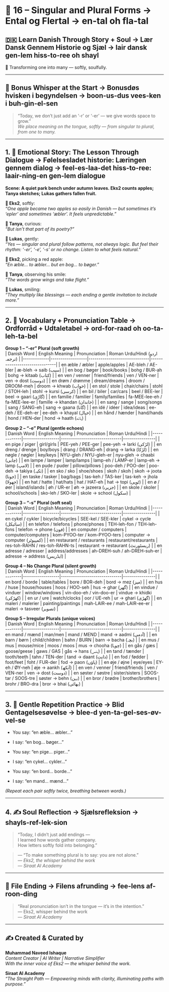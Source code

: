 # 🌟 16 – Singular and Plural Forms → Ental og Flertal → en-tal oh fla-tal  
## 🇩🇰 Learn Danish Through Story + Soul → Lær Dansk Gennem Historie og Sjæl → lair dansk gen-lem hiss-to-ree oh shayl  
🔁 Transforming one into many — softly, soulfully.

---

## 🌱 Bonus Whisper at the Start → Bonusdøs hvisken i begyndelsen → boon-us-dus vees-ken i buh-gin-el-sen  
> “Today, we don’t just add an ‘-r’ or ‘-er’ — we give words space to grow.”  
> _We place meaning on the tongue, softly — from singular to plural, from one to many._

---

## 1. 🧵 Emotional Story: The Lesson Through Dialogue → Følelsesladet historie: Læringen gennem dialog → feel-es-laa-det hiss-to-ree: laair-ning-en gen-lem dialogue

**Scene: A quiet park bench under autumn leaves. Eks2 counts apples; Tanya sketches; Lukas gathers fallen fruit.**

**👤 Eks2**, softly:  
*“One apple became two apples so easily in Danish — but sometimes it’s ‘epler’ and sometimes ‘æbler’. It feels unpredictable.”*

**🎨 Tanya**, curious:  
*“But isn’t that part of its poetry?”*

**💬 Lukas**, gently:  
*“Yes — singular and plural follow patterns, not always logic. But feel their rhythm: ‘-er’, ‘-e’, ‘-s’ or no change. Listen to what feels natural.”*

**👤 Eks2**, picking a red apple:  
*“En æble… to æbler… but en bog… to bøger.”*

**🎨 Tanya**, observing his smile:  
*“The words grow wings and take flight.”*

**💬 Lukas**, smiling:  
*“They multiply like blessings — each ending a gentle invitation to include more.”*

---

## 2. 📘 Vocabulary + Pronunciation Table → Ordforråd + Udtaletabel → ord-for-raad oh oo-ta-leh-ta-bel

**Group 1 – “-er” Plural (soft growth)**  
| Danish Word | English Meaning | Pronunciation | Roman Urdu/Hindi (اردو ترجمہ) |
|-------------|------------------|------------------------------|-------------------------------|
| en æble / æbler       | apple/apples     | AE-bleh / AE-bler          | æ-bleh → saib (سیب) |
| en bog / bøger        | book/books       | bohg / BUR-ah             | bohg → kitaab (کتاب) |
| en ven / venner       | friend/friends   | ven / VEN-ner             | ven → dost (دوست) |
| en drøm / drømme      | dream/dreams     | droom / DROOM-meh         | droom → khwab (خواب) |
| en stol / stole       | chair/chairs     | stohl / STOH-leh          | stohl → kursi (کرسی) |
| en bil / biler        | car/cars         | beel / BEE-ler            | beel → gaari (گاڑی) |
| en familie / familier | family/families | fa-MEE-lee-eh / fa-MEE-lee-er | famille → khandan (خاندان) |
| en sang / sange       | song/songs       | sang / SANG-eh            | sang → gaana (گانا) |
| en idé / idéer        | idea/ideas       | ee-deh / EE-deh-er        | ee-deh → khayal (خیال) |
| en hånd / hænder      | hand/hands       | hond / HEN-der            | hond → haath (ہاتھ) |

**Group 2 – “-e” Plural (gentle echoes)**  
| Danish Word | English Meaning | Pronunciation | Roman Urdu/Hindi |
|-------------|------------------|------------------------------|----------------|
| en pige / piger      | girl/girls       | PEE-yeh / PEE-ger         | pee-yeh → larki (لڑکی) |
| en dreng / drenge    | boy/boys         | drang / DRANG-eh          | drang → larka (لڑکا) |
| en nøgle / nøgler    | key/keys         | NYU-gleh / NYU-gleh-er    | nyu-gleh → chaabi (چابی) |
| en lampe / lamper    | lamp/lamps       | lamp-eh / LAMP-er         | lamp-eh → lamp (لامپ) |
| en pude / puder      | pillow/pillows   | poo-deh / POO-der         | poo-deh → takiya (تکیہ) |
| en sko / sko         | shoe/shoes       | skoh / skoh               | skoh → joota (جوتا) |
| en taske / tasker    | bag/bags         | tas-keh / TAS-ker         | tas-keh → jhola (جھولا) |
| en hat / hatte       | hat/hats         | hat / HAT-eh              | hat → topi (ٹوپی) |
| en ø / øer           | island/islands   | øh / UR-er                | øh → jazeera (جزیرہ) |
| en skole / skoler    | school/schools   | sko-leh / SKO-ler         | skole → school (سکول) |

**Group 3 – “-s” Plural (soft seal)**  
| Danish Word | English Meaning | Pronunciation | Roman Urdu/Hindi |
|-------------|------------------|------------------------------|----------------|
| en cykel / cykler     | bicycle/bicycles  | SEE-kel / SEE-kler       | cykel → cycle (سائیکل) |
| en telefon / telefons | phone/phones      | TEH-leh-fon / TEH-leh-fons | telefon → phone (فون) |
| en computer / computers | computer/computers | kom-PYOO-ter / kom-PYOO-ters | computer → computer (کمپیوٹر) |
| en restaurant / restaurants | restaurant/restaurants | res-toh-RAHN / res-toh-RAHN-ts | restaurant → restaurant (ریسٹورنٹ) |
| en adresse / adresser | address/addresses | ah-DREH-suh / ah-DREH-suh-er | adresse → address (ایڈریس) |

**Group 4 – No Change Plural (silent growth)**  
| Danish Word | English Meaning | Pronunciation | Roman Urdu/Hindi |
|-------------|------------------|------------------------------|----------------|
| en bord / borde       | table/tables      | bore / BOR-deh         | bord → mez (میز) |
| en hus / huse        | house/houses      | hoos / HOO-seh         | hus → ghar (گھر) |
| en vindue / vinduer  | window/windows    | vin-doo-eh / vin-doo-er | vindue → khidki (کھڑکی) |
| en ur / ure          | watch/clocks      | oor / UE-reh           | ur → ghari (گھڑی) |
| en maleri / malerier | painting/paintings | mah-LAIR-ee / mah-LAIR-ee-er | maleri → tasveer (تصویر) |

**Group 5 – Irregular Plurals (unique voices)**  
| Danish Word | English Meaning | Pronunciation | Roman Urdu/Hindi |
|-------------|------------------|------------------------------|----------------|
| en mand / mænd        | man/men           | mand / MEND              | mand → aadmi (آدمی) |
| en barn / børn        | child/children    | bahn / BURN              | barn → bacha (بچہ) |
| en mus / mus          | mouse/mice        | moos / moos              | mus → chooha (چوہا) |
| en gås / gæs          | goose/geese       | gaws / GAS               | gås → hans (ہنس) |
| en tand / tænder      | tooth/teeth       | tahn / TEN-der           | tand → daant (دانت) |
| en fod / fødder       | foot/feet         | foht / FUR-der           | fod → paon (پاؤں) |
| en øje / øjne         | eye/eyes          | EY-eh / ØY-neh           | øje → aankh (آنکھ) |
| en ven / venner       | friend/friends    | ven / VEN-ner           | ven → dost (دوست) |
| en søster / søstre    | sister/sisters    | SOOS-tar / SOOS-tre      | søster → behn (بہن) |
| en bror / brødre      | brother/brothers  | brohr / BRO-dra          | bror → bhai (بھائی) |

---

## 3. 🔁 Gentle Repetition Practice → Blid Gentagelsesøvelse → blee-d yen-ta-gel-ses-øv-vel-se  

- You say: “en æble… æbler…”  
- I say: “en bog… bøger…”

- You say: “en pige… piger…”  
- I say: “en cykel… cykler…”

- You say: “en bord… borde…”  
- I say: “en mand… mænd…”

_(Repeat each pair softly twice, breathing between words.)_

---

## 4. ✍️ Soul Reflection → Sjælsrefleksion → shayls-ref-lek-sion  

> “Today, I didn’t just add endings —  
> I learned how words gather company.  
> How letters softly fold into belonging.”

> — “To make something plural is to say: you are not alone.”  
> — *Eks2, the whisper behind the work*  
> — *Siraat AI Academy*

---

## 🌟 File Ending → Filens afrunding → fee-lens af-roon-ding  

> “Real pronunciation isn’t in the tongue — it’s in the intention.”  
> — Eks2, whisper behind the work  
> — *Siraat AI Academy*

---
✍️ Created & Curated by  
---

**Muhammad Naveed Ishaque**  
*Content Creator | AI Writer | Narrative Simplifier*  
*With the inner voice of Eks2 — the whisper behind the work.*  

**Siraat AI Academy**  
*“The Straight Path — Empowering minds with clarity, illuminating paths with purpose.”*
